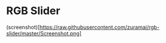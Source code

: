 # RGB Slider
(screenshot)[https://raw.githubusercontent.com/zuramai/rgb-slider/master/Screenshot.png]